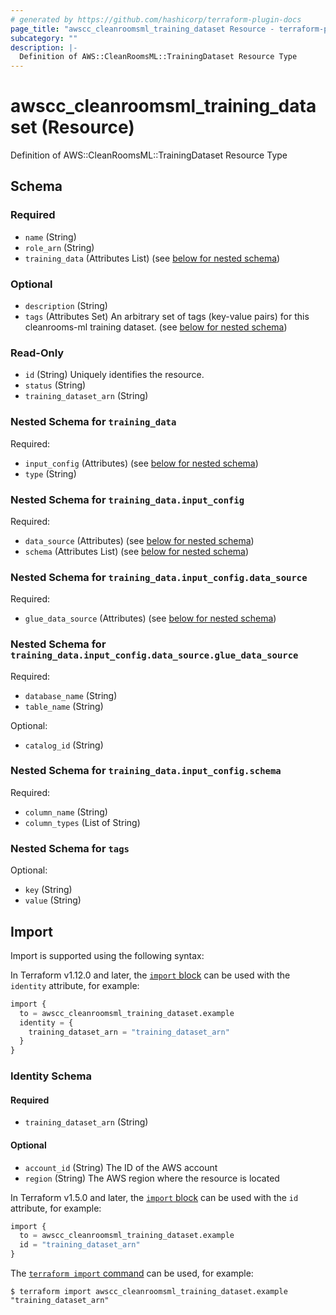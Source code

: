 ```yaml
---
# generated by https://github.com/hashicorp/terraform-plugin-docs
page_title: "awscc_cleanroomsml_training_dataset Resource - terraform-provider-awscc"
subcategory: ""
description: |-
  Definition of AWS::CleanRoomsML::TrainingDataset Resource Type
---
```


# awscc_cleanroomsml_training_dataset (Resource)

Definition of AWS::CleanRoomsML::TrainingDataset Resource Type



<!-- schema generated by tfplugindocs -->
## Schema

### Required

- `name` (String)
- `role_arn` (String)
- `training_data` (Attributes List) (see [below for nested schema](#nestedatt--training_data))

### Optional

- `description` (String)
- `tags` (Attributes Set) An arbitrary set of tags (key-value pairs) for this cleanrooms-ml training dataset. (see [below for nested schema](#nestedatt--tags))

### Read-Only

- `id` (String) Uniquely identifies the resource.
- `status` (String)
- `training_dataset_arn` (String)

<a id="nestedatt--training_data"></a>
### Nested Schema for `training_data`

Required:

- `input_config` (Attributes) (see [below for nested schema](#nestedatt--training_data--input_config))
- `type` (String)

<a id="nestedatt--training_data--input_config"></a>
### Nested Schema for `training_data.input_config`

Required:

- `data_source` (Attributes) (see [below for nested schema](#nestedatt--training_data--input_config--data_source))
- `schema` (Attributes List) (see [below for nested schema](#nestedatt--training_data--input_config--schema))

<a id="nestedatt--training_data--input_config--data_source"></a>
### Nested Schema for `training_data.input_config.data_source`

Required:

- `glue_data_source` (Attributes) (see [below for nested schema](#nestedatt--training_data--input_config--data_source--glue_data_source))

<a id="nestedatt--training_data--input_config--data_source--glue_data_source"></a>
### Nested Schema for `training_data.input_config.data_source.glue_data_source`

Required:

- `database_name` (String)
- `table_name` (String)

Optional:

- `catalog_id` (String)



<a id="nestedatt--training_data--input_config--schema"></a>
### Nested Schema for `training_data.input_config.schema`

Required:

- `column_name` (String)
- `column_types` (List of String)




<a id="nestedatt--tags"></a>
### Nested Schema for `tags`

Optional:

- `key` (String)
- `value` (String)

## Import

Import is supported using the following syntax:

In Terraform v1.12.0 and later, the [`import` block](https://developer.hashicorp.com/terraform/language/import) can be used with the `identity` attribute, for example:

```terraform
import {
  to = awscc_cleanroomsml_training_dataset.example
  identity = {
    training_dataset_arn = "training_dataset_arn"
  }
}
```

<!-- schema generated by tfplugindocs -->
### Identity Schema

#### Required

- `training_dataset_arn` (String)

#### Optional

- `account_id` (String) The ID of the AWS account
- `region` (String) The AWS region where the resource is located

In Terraform v1.5.0 and later, the [`import` block](https://developer.hashicorp.com/terraform/language/import) can be used with the `id` attribute, for example:

```terraform
import {
  to = awscc_cleanroomsml_training_dataset.example
  id = "training_dataset_arn"
}
```

The [`terraform import` command](https://developer.hashicorp.com/terraform/cli/commands/import) can be used, for example:

```shell
$ terraform import awscc_cleanroomsml_training_dataset.example "training_dataset_arn"
```
